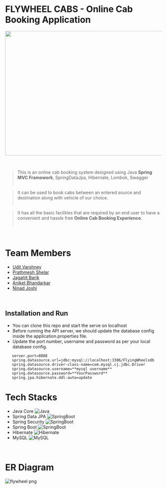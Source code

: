 # FLYWHEEL CABS - Online Cab Booking Application

<p align="center">
<img width="800" height="400" src="https://thumbs.dreamstime.com/b/taxi-online-service-calling-car-via-mobile-app-people-waiting-city-transport-gps-route-tracking-man-woman-use-gadget-map-238545411.jpg">
</p>
<br>

> This is an online cab booking system designed using Java **Spring MVC Framework**, SpringDataJpa, Hibernate, Lombok, Swagger<br><br>

> It can be used to book cabs between an entered source and destination along with vehicle of our choice.<br><br>

> It has all the basic facilities that are required by an end user to have a convenient and hassle free **Online Cab Booking Experience**. <br><br>

<br>




# Team Members 

-   <a href="https://uditshetty.github.io/" target="_blank" rel="noopener noreferrer" > Udit Varshney </a>
-   <a href="https://prathmeshs-0595.github.io/" target="_blank" rel="noopener noreferrer" > Prathmesh Shelar </a>
-   <a href="https://jagatjit15.github.io/" target="_blank" rel="noopener noreferrer" > Jagatjit Barik </a>
-   <a href="https://aniket427.github.io/" target="_blank" rel="noopener noreferrer" > Aniket Bhandarkar </a>
-   <a href="https://ninadjoshi212.github.io/" target="_blank" rel="noopener noreferrer" > Ninad Joshi </a>

<br>

## Installation and Run
-  You can clone this repo and start the serve on localhost
-   Before running the API server, we should update the database config inside the application.properties file.
-   Update the port number, username and password as per your local database config.
```
   server.port=8888
   spring.datasource.url=jdbc:mysql://localhost:3306/FlyingWheelsdb
   spring.datasource.driver-class-name=com.mysql.cj.jdbc.Driver
   spring.datasource.username=**mysql username**
   spring.datasource.password=**YourPassword**
   spring.jpa.hibernate.ddl-auto=update
```

# Tech Stacks

-   Java Core ![Java](https://img.shields.io/badge/-Java-05122A?style=flat&logo=Java&logoColor=FFA518)&nbsp;
-   Spring Data JPA ![SpringBoot](https://img.shields.io/badge/-SpringBoot-05122A?style=flat&logo=springboot)&nbsp;
-   Spring Security ![SpringBoot](https://img.shields.io/badge/-SpringBoot-05122A?style=flat&logo=springboot)&nbsp;
-   Spring Boot ![SpringBoot](https://img.shields.io/badge/-SpringBoot-05122A?style=flat&logo=springboot)&nbsp;
-   Hibernate ![Hibernate](https://img.shields.io/badge/-Hibernate-05122A?style=flat&logo=hibernate)&nbsp;
-   MySQL ![MySQL](https://img.shields.io/badge/-MySQL-05122A?style=flat&logo=mysql)&nbsp;

<br>

# ER Diagram
![flywheel png](https://user-images.githubusercontent.com/101566760/201507233-0651cce1-c423-4949-86b0-9d0b304a3b6d.png)


